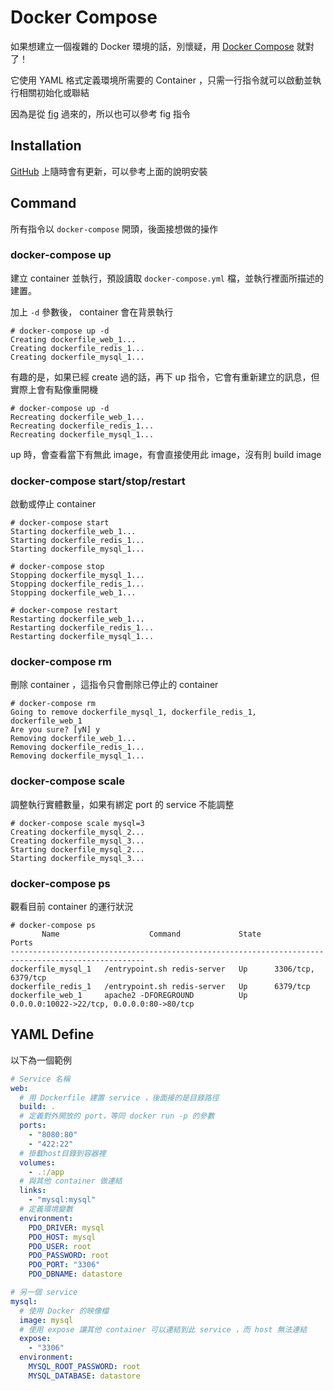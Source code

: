 # Docker Compose

如果想建立一個複雜的 Docker 環境的話，別懷疑，用 [Docker Compose][] 就對了！

它使用 YAML 格式定義環境所需要的 Container ，只需一行指令就可以啟動並執行相關初始化或聯結

因為是從 [fig][] 過來的，所以也可以參考 fig 指令

## Installation

[GitHub](https://github.com/docker/compose/releases) 上隨時會有更新，可以參考上面的說明安裝

## Command

所有指令以 `docker-compose` 開頭，後面接想做的操作

### docker-compose up

建立 container 並執行，預設讀取 `docker-compose.yml` 檔，並執行裡面所描述的建置。

加上 `-d` 參數後， container 會在背景執行

    # docker-compose up -d
    Creating dockerfile_web_1...
    Creating dockerfile_redis_1...
    Creating dockerfile_mysql_1...

有趣的是，如果已經 create 過的話，再下 up 指令，它會有重新建立的訊息，但實際上會有點像重開機

    # docker-compose up -d
    Recreating dockerfile_web_1...
    Recreating dockerfile_redis_1...
    Recreating dockerfile_mysql_1...

up 時，會查看當下有無此 image，有會直接使用此 image，沒有則 build image 

### docker-compose start/stop/restart

啟動或停止 container

    # docker-compose start
    Starting dockerfile_web_1...
    Starting dockerfile_redis_1...
    Starting dockerfile_mysql_1...

    # docker-compose stop
    Stopping dockerfile_mysql_1...
    Stopping dockerfile_redis_1...
    Stopping dockerfile_web_1...

    # docker-compose restart
    Restarting dockerfile_web_1...
    Restarting dockerfile_redis_1...
    Restarting dockerfile_mysql_1...

### docker-compose rm

刪除 container ，這指令只會刪除已停止的 container

    # docker-compose rm
    Going to remove dockerfile_mysql_1, dockerfile_redis_1, dockerfile_web_1
    Are you sure? [yN] y
    Removing dockerfile_web_1...
    Removing dockerfile_redis_1...
    Removing dockerfile_mysql_1...

### docker-compose scale

調整執行實體數量，如果有綁定 port 的 service 不能調整

    # docker-compose scale mysql=3
    Creating dockerfile_mysql_2...
    Creating dockerfile_mysql_3...
    Starting dockerfile_mysql_2...
    Starting dockerfile_mysql_3...

### docker-compose ps

觀看目前 container 的運行狀況

    # docker-compose ps
           Name                    Command             State                     Ports                   
    ----------------------------------------------------------------------------------------------------
    dockerfile_mysql_1   /entrypoint.sh redis-server   Up      3306/tcp, 6379/tcp                        
    dockerfile_redis_1   /entrypoint.sh redis-server   Up      6379/tcp                                  
    dockerfile_web_1     apache2 -DFOREGROUND          Up      0.0.0.0:10022->22/tcp, 0.0.0.0:80->80/tcp

## YAML Define

以下為一個範例

```yaml
# Service 名稱
web:
  # 用 Dockerfile 建置 service ，後面接的是目錄路徑
  build: .
  # 定義對外開放的 port，等同 docker run -p 的參數
  ports:    
    - "8080:80"
    - "422:22"
  # 掛載host目錄到容器裡
  volumes:
    - .:/app
  # 與其他 container 做連結
  links:
    - "mysql:mysql"
  # 定義環境變數
  environment:
    PDO_DRIVER: mysql
    PDO_HOST: mysql
    PDO_USER: root
    PDO_PASSWORD: root
    PDO_PORT: "3306"
    PDO_DBNAME: datastore

# 另一個 service
mysql:
  # 使用 Docker 的映像檔
  image: mysql
  # 使用 expose 讓其他 container 可以連結到此 service ，而 host 無法連結
  expose:
    - "3306"
  environment:
    MYSQL_ROOT_PASSWORD: root
    MYSQL_DATABASE: datastore
```

[fig]: http://www.fig.sh/
[Docker Compose]: https://docs.docker.com/compose/
